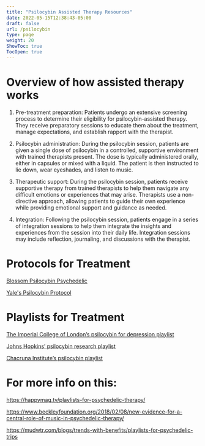 ```yaml
---
title: "Psilocybin Assisted Therapy Resources"
date: 2022-05-15T12:38:43-05:00
draft: false
url: /psilocybin
type: page
weight: 20
ShowToc: true
TocOpen: true
---
```


# Overview of how assisted therapy works

1. Pre-treatment preparation: Patients undergo an extensive screening process to determine their eligibility for psilocybin-assisted therapy. They receive preparatory sessions to educate them about the treatment, manage expectations, and establish rapport with the therapist.

2. Psilocybin administration: During the psilocybin session, patients are given a single dose of psilocybin in a controlled, supportive environment with trained therapists present. The dose is typically administered orally, either in capsules or mixed with a liquid. The patient is then instructed to lie down, wear eyeshades, and listen to music.

3. Therapeutic support: During the psilocybin session, patients receive supportive therapy from trained therapists to help them navigate any difficult emotions or experiences that may arise. Therapists use a non-directive approach, allowing patients to guide their own experience while providing emotional support and guidance as needed.

4. Integration: Following the psilocybin session, patients engage in a series of integration sessions to help them integrate the insights and experiences from the session into their daily life. Integration sessions may include reflection, journaling, and discussions with the therapist.


# Protocols for Treatment

[Blossom Psilocybin Psychedelic](../pdf/psilocybin-blossom.pdf)

[Yale's Psilocybin Protocol](../pdf/psilocybin-yale.pdf)


# Playlists for Treatment

 [The Imperial College of London’s psilocybin for depression playlist ](https://open.spotify.com/playlist/2mT6LpOU4ipJ0BkoCigAiw?go=1&sp_cid=47768f8f3344b4fda4ae36ce2e4dd89f&utm_source=embed_player_p&utm_medium=desktop&nd=1)

[Johns Hopkins’ psilocybin research playlist ](https://open.spotify.com/playlist/67XgZSDPcxj9NobKPcx4cw?go=1&sp_cid=59e7fda46952ff8a80def7ed63ab5743&utm_source=embed_player_p&utm_medium=desktop&nd=1)


[Chacruna Institute’s psilocybin playlist](https://open.spotify.com/playlist/2szSJ3rB6oQUn6ywghEGzO?go=1&sp_cid=e7dc6eacca03e7d7000980e09a8ee738&utm_source=embed_player_p&utm_medium=desktop&nd=1)




# For more info on this:

https://happymag.tv/playlists-for-psychedelic-therapy/

https://www.beckleyfoundation.org/2018/02/08/new-evidence-for-a-central-role-of-music-in-psychedelic-therapy/

https://mudwtr.com/blogs/trends-with-benefits/playlists-for-psychedelic-trips


